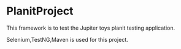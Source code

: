 # PlanitProject

This framework is to test the Jupiter toys planit testing application.

Selenium,TestNG,Maven is used for this project.
